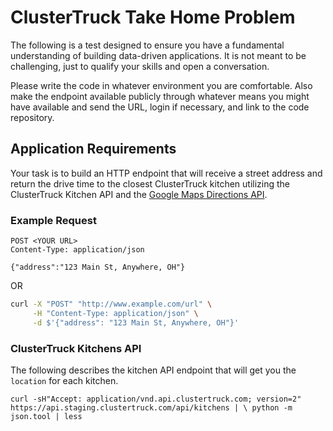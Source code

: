 # ClusterTruck Take Home Problem

The following is a test designed to ensure you have a fundamental understanding of building data-­driven applications. It is not meant to be challenging, just to qualify your skills and open a conversation.

Please write the code in whatever environment you are comfortable. Also make the endpoint available publicly through whatever means you might have available and send the URL, login if necessary, and link to the code repository.

## Application Requirements

Your task is to build an HTTP endpoint that will receive a street address and return the drive time to the closest ClusterTruck kitchen utilizing the ClusterTruck Kitchen API and the [Google Maps Directions API](https://developers.google.com/maps/documentation/directions/).

### Example Request

```http
POST <YOUR URL>
Content-Type: application/json

{"address":"123 Main St, Anywhere, OH"}
```

OR

```sh
curl -X "POST" "http://www.example.com/url" \
     -H "Content-Type: application/json" \
     -d $'{"address": "123 Main St, Anywhere, OH"}'
```

### ClusterTruck Kitchens API

The following describes the kitchen API endpoint that will get you the `location` for each kitchen.

`curl -sH"Accept: application/vnd.api.clustertruck.com; version=2" https://api.staging.clustertruck.com/api/kitchens | \
python -m json.tool | less`
